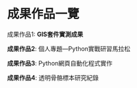 # 成果作品一覽

成果作品1:  **GIS套件實測成果**

**成果作品2**:   個人專題―Python實戰研習馬拉松

**成果作品3**:   Python網頁自動化程式實作

**成果作品4**:   透明骨骼標本研究紀錄

